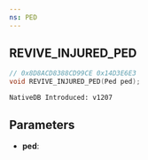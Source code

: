 ```yaml
---
ns: PED
---
```

## REVIVE_INJURED_PED

```c
// 0x8D8ACD8388CD99CE 0x14D3E6E3
void REVIVE_INJURED_PED(Ped ped);
```

```
NativeDB Introduced: v1207
```

## Parameters
* **ped**:
